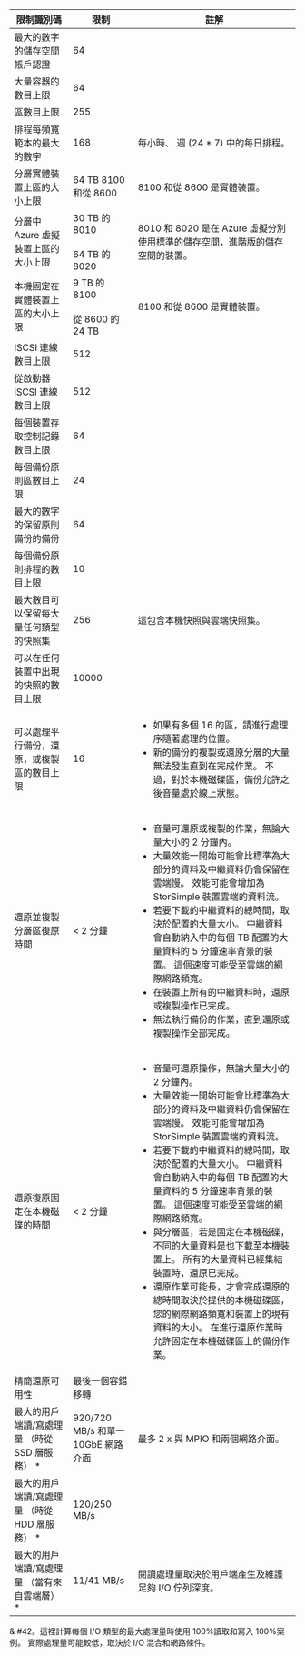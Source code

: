 <!--author=alkohli last changed: 12/15/15-->

| 限制識別碼 | 限制 | 註解 |
|----------------- | ------|--------- |
| 最大的數字的儲存空間帳戶認證 | 64 | |
| 大量容器的數目上限 | 64 | |
| 區數目上限 | 255 | |
| 排程每頻寬範本的最大的數字 | 168 | 每小時、 週 (24 * 7) 中的每日排程。 |
| 分層實體裝置上區的大小上限 | 64 TB 8100 和從 8600 | 8100 和從 8600 是實體裝置。 |
| 分層中 Azure 虛擬裝置上區的大小上限 | 30 TB 的 8010 <br></br> 64 TB 的 8020 | 8010 和 8020 是在 Azure 虛擬分別使用標準的儲存空間，進階版的儲存空間的裝置。 |
| 本機固定在實體裝置上區的大小上限 | 9 TB 的 8100 <br></br> 從 8600 的 24 TB | 8100 和從 8600 是實體裝置。 |
| ISCSI 連線數目上限 | 512 | |
| 從啟動器 iSCSI 連線數目上限 | 512 | |
| 每個裝置存取控制記錄數目上限 | 64 | |
| 每個備份原則區數目上限 | 24 | |
| 最大的數字的保留原則備份的備份 | 64 | |
| 每個備份原則排程的數目上限 | 10 | |
| 最大數目可以保留每大量任何類型的快照集 | 256 | 這包含本機快照與雲端快照集。 |
| 可以在任何裝置中出現的快照的數目上限 | 10000 | |
| 可以處理平行備份，還原，或複製區的數目上限 | 16 |<ul><li>如果有多個 16 的區，請進行處理序隨著處理的位置。</li><li>新的備份的複製或還原分層的大量無法發生直到在完成作業。 不過，對於本機磁碟區，備份允許之後音量處於線上狀態。</li></ul>|
| 還原並複製分層區復原時間 | < 2 分鐘 | <ul><li>音量可還原或複製的作業，無論大量大小的 2 分鐘內。</li><li>大量效能一開始可能會比標準為大部分的資料及中繼資料仍會保留在雲端慢。 效能可能會增加為 StorSimple 裝置雲端的資料流。</li><li>若要下載的中繼資料的總時間，取決於配置的大量大小。 中繼資料會自動納入中的每個 TB 配置的大量資料的 5 分鐘速率背景的裝置。 這個速度可能受至雲端的網際網路頻寬。</li><li>在裝置上所有的中繼資料時，還原或複製操作已完成。</li><li>無法執行備份的作業，直到還原或複製操作全部完成。|
| 還原復原固定在本機磁碟的時間 | < 2 分鐘 | <ul><li>音量可還原操作，無論大量大小的 2 分鐘內。</li><li>大量效能一開始可能會比標準為大部分的資料及中繼資料仍會保留在雲端慢。 效能可能會增加為 StorSimple 裝置雲端的資料流。</li><li>若要下載的中繼資料的總時間，取決於配置的大量大小。 中繼資料會自動納入中的每個 TB 配置的大量資料的 5 分鐘速率背景的裝置。 這個速度可能受至雲端的網際網路頻寬。</li><li>與分層區，若是固定在本機磁碟，不同的大量資料是也下載至本機裝置上。 所有的大量資料已經集結裝置時，還原已完成。</li><li>還原作業可能長，才會完成還原的總時間取決於提供的本機磁碟區，您的網際網路頻寬和裝置上的現有資料的大小。 在進行還原作業時允許固定在本機磁碟區上的備份作業。|
| 精簡還原可用性 | 最後一個容錯移轉 | |
| 最大的用戶端讀/寫處理量 （時從 SSD 層服務） * | 920/720 MB/s 和單一 10GbE 網路介面 | 最多 2 x 與 MPIO 和兩個網路介面。 |
| 最大的用戶端讀/寫處理量 （時從 HDD 層服務） * | 120/250 MB/s |
| 最大的用戶端讀/寫處理量 （當有來自雲端層） * | 11/41 MB/s | 閱讀處理量取決於用戶端產生及維護足夠 I/O 佇列深度。 |

& #42。這裡計算每個 I/O 類型的最大處理量時使用 100%讀取和寫入 100%案例。 實際處理量可能較低，取決於 I/O 混合和網路條件。
